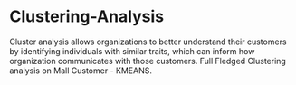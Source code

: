# Clustering-Analysis
Cluster analysis allows organizations to better understand their customers by identifying individuals with similar traits, which can inform how organization communicates with those customers. Full Fledged Clustering analysis on Mall Customer - KMEANS.
